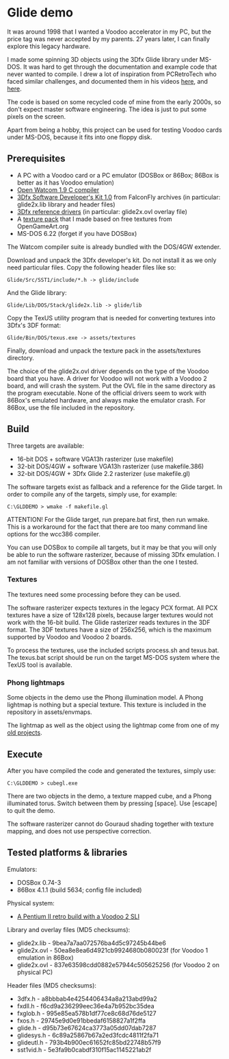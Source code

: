 # Glide demo

It was around 1998 that I wanted a Voodoo accelerator in my PC, but the price 
tag was never accepted by my parents. 27 years later, I can finally explore 
this legacy hardware.

I made some spinning 3D objects using the 3Dfx Glide library under MS-DOS. It 
was hard to get through the documentation and example code that never wanted 
to compile. I drew a lot of inspiration from PCRetroTech who faced similar 
challenges, and documented them in his videos [here](https://www.youtube.com/watch?v=jjbqfmbs6Q8), 
and [here](https://www.youtube.com/watch?v=i47tSCI0L2w).

The code is based on some recycled code of mine from the early 2000s, so don't 
expect master software engineering. The idea is just to put some pixels on 
the screen.

Apart from being a hobby, this project can be used for testing Voodoo cards 
under MS-DOS, because it fits into one floppy disk.

## Prerequisites

* A PC with a Voodoo card or a PC emulator (DOSBox or 86Box; 86Box is better as it has Voodoo emulation)
* [Open Watcom 1.9 C compiler](https://github.com/open-watcom/open-watcom-1.9/releases/download/ow1.9/open-watcom-c-dos-1.9.exe)
* [3Dfx Software Developer's Kit 1.0](http://falconfly.3dfx.pl/downloads/3dfx_Software_Developer_Kit_v10.rar) from FalconFly archives (in particular: glide2x.lib library and header files)
* [3Dfx reference drivers](https://www.vogonsdrivers.com/index.php?catid=12) (in particular: glide2x.ovl overlay file)
* A [texture pack](https://drive.google.com/file/d/1e9myBNpWHDAlyTtKmfqpKNdgcAeiuVQ_/view?usp=share_link) that I made based on free textures from OpenGameArt.org
* MS-DOS 6.22 (forget if you have DOSBox)

The Watcom compiler suite is already bundled with the DOS/4GW extender.

Download and unpack the 3Dfx developer's kit. Do not install it as we only 
need particular files. Copy the following header files like so:

    Glide/Src/SST1/include/*.h -> glide/include

And the Glide library:

    Glide/Lib/DOS/Stack/glide2x.lib -> glide/lib

Copy the TexUS utility program that is needed for converting textures into 
3Dfx's 3DF format:

    Glide/Bin/DOS/texus.exe -> assets/textures

Finally, download and unpack the texture pack in the assets/textures directory.

The choice of the glide2x.ovl driver depends on the type of the Voodoo board
that you have. A driver for Voodoo will not work with a Voodoo 2 board, and 
will crash the system. Put the OVL file in the same directory as the program 
executable. None of the official drivers seem to work with 86Box's emulated 
hardware, and always make the emulator crash. For 86Box, use the file included 
in the repository.

## Build

Three targets are available:

* 16-bit DOS + software VGA13h rasterizer (use makefile)
* 32-bit DOS/4GW + software VGA13h rasterizer (use makefile.386)
* 32-bit DOS/4GW + 3Dfx Glide 2.2 rasterizer (use makefile.gl)

The software targets exist as fallback and a reference for the Glide target. 
In order to compile any of the targets, simply use, for example:

    C:\GLDDEMO > wmake -f makefile.gl

ATTENTION! For the Glide target, run prepare.bat first, then run wmake. This 
is a workaround for the fact that there are too many command line options for 
the wcc386 compiler.

You can use DOSBox to compile all targets, but it may be that you will only
be able to run the software rasterizer, because of missing 3Dfx emulation. 
I am not familiar with versions of DOSBox other than the one I tested.

### Textures

The textures need some processing before they can be used. 

The software rasterizer expects textures in the legacy PCX format. All PCX 
textures have a size of 128x128 pixels, because larger textures would not work 
with the 16-bit build. The Glide rasterizer reads textures in the 3DF format. 
The 3DF textures have a size of 256x256, which is the maximum supported by 
Voodoo and Voodoo 2 boards.

To process the textures, use the included scripts process.sh and texus.bat. 
The texus.bat script should be run on the target MS-DOS system where the 
TexUS tool is available. 

### Phong lightmaps

Some objects in the demo use the Phong illumination model. A Phong lightmap is 
nothing but a special texture. This texture is included in the repository in 
assets/envmaps.

The lightmap as well as the object using the lightmap come from one of my 
[old projects](https://github.com/efliks/doseffects).

## Execute

After you have compiled the code and generated the textures, simply use:

    C:\GLDDEMO > cubegl.exe

There are two objects in the demo, a texture mapped cube, and a Phong 
illuminated torus. Switch between them by pressing [space]. Use [escape] to 
quit the demo. 

The software rasterizer cannot do Gouraud shading together with texture 
mapping, and does not use perspective correction.

## Tested platforms & libraries

Emulators:
* DOSBox 0.74-3
* 86Box 4.1.1 (build 5634; config file included)

Physical system:
* [A Pentium II retro build with a Voodoo 2 SLI](https://www.vogons.org/viewtopic.php?p=1244505#p1244505)

Library and overlay files (MD5 checksums):
* glide2x.lib - 9bea7a7aa072576ba4d5c97245b44be6
* glide2x.ovl - 50ea8e8ea6d4921cb9924680b080023f (for Voodoo 1 emulation in 86Box)
* glide2x.ovl - 837e63598cdd0882e57944c505625256 (for Voodoo 2 on physical PC)

Header files (MD5 checksums):
* 3dfx.h - a8bbbab4e4254406434a8a213abd99a2  
* fxdll.h - f6cd9a236299eec36e4a7b952bc35dea
* fxglob.h - 995e85ea578b1df77ce8c68d76de5127
* fxos.h - 29745e9d0e91bbedaf6158827a1f2ffa
* glide.h - d95b73e67624ca3773a05dd07dab7287
* glidesys.h - 6c89a25867b67a2ed3fcdc4811f2fa71
* glideutl.h - 793b4b900ec61652fc85bd22748b57f9
* sst1vid.h - 5e3fa9b0cabdf310f15ac1145221ab2f
